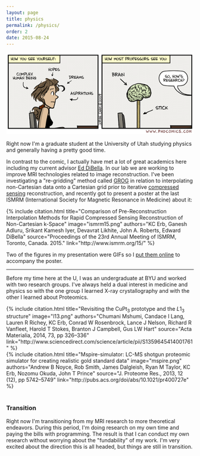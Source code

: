 ```yaml
---
layout: page
title: physics
permalink: /physics/
order: 2
date: 2015-08-24
---
```



<img src="/images/brain.gif" alt="Brain; meet stick." class="img-responsive">


<p class="lead">
  Right now I'm a graduate student at the University of Utah studying physics and
  generally having a pretty good time.
</p>

 In contrast to the comic, I actually have met a lot of great academics here including my current
 advisor [Ed DiBella](http://medicine.utah.edu/faculty/mddetail.php?facultyID=u0030685). In our lab we are working to improve MRI technologies related to image reconstruction. I've been investigating a "re-gridding" method called [GROG](http://www.ncbi.nlm.nih.gov/pubmed/18383296) in relation to interpolating non-Cartesian data onto a Cartesian grid prior to iterative [compressed sensing](https://en.wikipedia.org/wiki/Compressed_sensing) reconstruction, and recently got to present a poster at the last ISMRM (International Society for Magnetic Resonance in Medicine) about it:


<div class="row">
  <div class="col-md-8 col-md-offset-2">
    {% include citation.html title="Comparison of Pre-Reconstruction Interpolation Methods for Rapid Compressed Sensing Reconstruction of Non-Cartesian k-Space" image="ismrm15.png" authors="KC Erb, Ganesh Adluru, Srikant Kamesh Iyer, Devavrat Likhite, John A. Roberts, Edward DiBella" source="Proceedings of the 23rd Annual Meeting of ISMRM, Toronto, Canada. 2015." link="http://www.ismrm.org/15/" %}
  </div>
</div>

Two of the figures in my presentation were GIFs so I [put them online](http://www.ucair.med.utah.edu/erb/) to accompany the poster.

<hr class='blue'>

<p class="vertical-space">
Before my time here at the U, I was an undergraduate at BYU and worked with two research groups. I've always held a dual interest in medicine and physics so with the one group I learned X-ray crystallography and with the other I learned about Proteomics.
</p>

<div class="row">
  <div class="col-md-6">
    {% include citation.html title="Revisiting the CuPt<sub>3</sub> prototype and the <i>L</i>1<sub>3</sub> structure" image="l13.png" authors="Chumani Mshumi, Candace I Lang, Lauren R Richey, KC Erb, Conrad W Rosenbrock, Lance J Nelson, Richard R Vanfleet, Harold T Stokes, Branton J Campbell, Gus LW Hart" source="Acta Materialia, 2014, 73, pp 326–336" link="http://www.sciencedirect.com/science/article/pii/S1359645414001761" %}
  </div>
  <div class="col-md-6">
    {% include citation.html title="Mspire-simulator: LC-MS shotgun proteomic simulator for creating realistic gold standard data" image="mspire.png" authors="Andrew B Noyce, Rob Smith, James Dalgleish, Ryan M Taylor, KC Erb, Nozomu Okuda, John T Prince" source="J. Proteome Res., 2013, 12 (12), pp 5742–5749" link="http://pubs.acs.org/doi/abs/10.1021/pr400727e" %}
  </div>  
</div>

<br>

### Transition

Right now I'm transitioning from my MRI research to more theoretical endeavors. During this period, I'm doing research on my own time and paying the bills with programming. The result is that I can conduct my own research without worrying about the "fundability" of my work. I'm very excited about the direction this is all headed, but things are still in transition.
